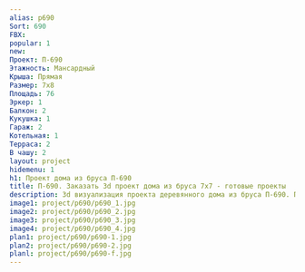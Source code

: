 ```yaml
---
alias: p690
Sort: 690
FBX: 
popular: 1
new: 
Проект: П-690
Этажность: Мансардный
Крыша: Прямая
Размер: 7х8
Площадь: 76
Эркер: 1
Балкон: 2
Кукушка: 1
Гараж: 2
Котельная: 1
Терраса: 2
В чашу: 2
layout: project
hidemenu: 1
h1: Проект дома из бруса П-690
title: П-690. Заказать 3d проект дома из бруса 7х7 - готовые проекты
description: 3d визуализация проекта деревянного дома из бруса П-690. Площадь 76 м2, размер 7х7. Вы можете внести любые изменения в проект.
image1: project/p690/p690_1.jpg
image2: project/p690/p690_2.jpg
image3: project/p690/p690_3.jpg
image4: project/p690/p690_4.jpg
plan1: project/p690/p690-1.jpg
plan2: project/p690/p690-2.jpg
planl: project/p690/p690-f.jpg
---
```

